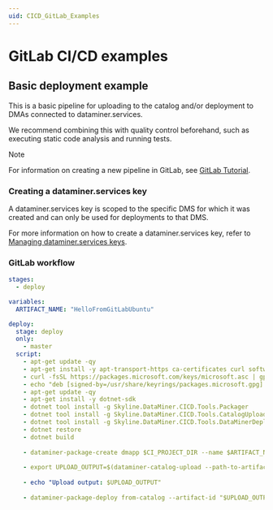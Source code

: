 ```yaml
---
uid: CICD_GitLab_Examples
---
```


# GitLab CI/CD examples

## Basic deployment example

This is a basic pipeline for uploading to the catalog and/or deployment to DMAs connected to dataminer.services.

We recommend combining this with quality control beforehand, such as executing static code analysis and running tests.

> [!NOTE]
> For information on creating a new pipeline in GitLab, see [GitLab Tutorial](https://docs.gitlab.com/ee/ci/quick_start/).

### Creating a dataminer.services key

A dataminer.services key is scoped to the specific DMS for which it was created and can only be used for deployments to that DMS.

For more information on how to create a dataminer.services key, refer to [Managing dataminer.services keys](xref:Managing_DCP_keys).

### GitLab workflow

```yml
stages:
  - deploy

variables:
  ARTIFACT_NAME: "HelloFromGitLabUbuntu"

deploy:
  stage: deploy
  only:
    - master
  script:
    - apt-get update -qy
    - apt-get install -y apt-transport-https ca-certificates curl software-properties-common
    - curl -fsSL https://packages.microsoft.com/keys/microsoft.asc | gpg --dearmor | tee /usr/share/keyrings/packages.microsoft.gpg > /dev/null
    - echo "deb [signed-by=/usr/share/keyrings/packages.microsoft.gpg] https://packages.microsoft.com/debian/$(lsb_release -rs)/prod $(lsb_release -cs) main" | tee /etc/apt/sources.list.d/microsoft.list > /dev/null
    - apt-get update -qy
    - apt-get install -y dotnet-sdk
    - dotnet tool install -g Skyline.DataMiner.CICD.Tools.Packager
    - dotnet tool install -g Skyline.DataMiner.CICD.Tools.CatalogUpload
    - dotnet tool install -g Skyline.DataMiner.CICD.Tools.DataMinerDeploy
    - dotnet restore
    - dotnet build
    
    - dataminer-package-create dmapp $CI_PROJECT_DIR --name $ARTIFACT_NAME --output $CI_PROJECT_DIR --type automation
    
    - export UPLOAD_OUTPUT=$(dataminer-catalog-upload --path-to-artifact "$CI_PROJECT_DIR/$ARTIFACT_NAME.dmapp" --dm-catalog-token $CI_JOB_TOKEN)
    
    - echo "Upload output: $UPLOAD_OUTPUT"
    
    - dataminer-package-deploy from-catalog --artifact-id "$UPLOAD_OUTPUT" --dm-catalog-token "$CI_JOB_TOKEN"
```
